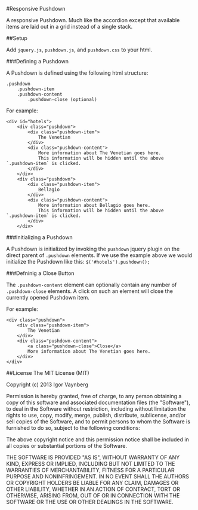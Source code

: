 #Responsive Pushdown

A responsive Pushdown. Much like the accordion except that available items are laid out in a grid instead of a single stack.


##Setup

Add `jquery.js`, `pushdown.js`, and `pushdown.css` to your html.

###Defining a Pushdown

A Pushdown is defined using the following html structure:
	
	.pushdown
		.pushdown-item
		.pushdown-content
			.pushdown-close (optional)

For example:

	<div id="hotels">
		<div class="pushdown">
			<div class="pushdown-item">
				The Venetian
			</div>
			<div class="pushdown-content">
				More information about The Venetian goes here.
				This information will be hidden until the above `.pushdown-item` is clicked.
			</div>
		</div>
		<div class="pushdown">
			<div class="pushdown-item">
				Bellagio
			</div>
			<div class="pushdown-content">
				More information about Bellagio goes here.
				This information will be hidden until the above `.pushdown-item` is clicked.
			</div>
		</div>
		
###Initializing a Pushdown

A Pushdown is initialized by invoking the `pushdown` jquery plugin on the direct parent of `.pushdown` elements. If we use the example above we would initialize the Pushdown like this: `$('#hotels').pushdown();`

###Defninig a Close Button

The `.pushdown-content` element can optionally contain any number of `.pushdown-close` elements. A click on such an element will close the currently opened Pushdown item.

For example:

	<div class="pushdown">
		<div class="pushdown-item">
			The Venetian
		</div>
		<div class="pushdown-content">
			<a class="pushdown-close">Close</a>
			More information about The Venetian goes here.
		</div>
	</div>

##License
The MIT License (MIT)

Copyright (c) 2013 Igor Vaynberg

Permission is hereby granted, free of charge, to any person obtaining a copy
of this software and associated documentation files (the "Software"), to deal
in the Software without restriction, including without limitation the rights
to use, copy, modify, merge, publish, distribute, sublicense, and/or sell
copies of the Software, and to permit persons to whom the Software is
furnished to do so, subject to the following conditions:

The above copyright notice and this permission notice shall be included in
all copies or substantial portions of the Software.

THE SOFTWARE IS PROVIDED "AS IS", WITHOUT WARRANTY OF ANY KIND, EXPRESS OR
IMPLIED, INCLUDING BUT NOT LIMITED TO THE WARRANTIES OF MERCHANTABILITY,
FITNESS FOR A PARTICULAR PURPOSE AND NONINFRINGEMENT. IN NO EVENT SHALL THE
AUTHORS OR COPYRIGHT HOLDERS BE LIABLE FOR ANY CLAIM, DAMAGES OR OTHER
LIABILITY, WHETHER IN AN ACTION OF CONTRACT, TORT OR OTHERWISE, ARISING FROM,
OUT OF OR IN CONNECTION WITH THE SOFTWARE OR THE USE OR OTHER DEALINGS IN
THE SOFTWARE.


